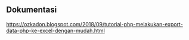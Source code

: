 ## Dokumentasi
<a href="https://ozkadon.blogspot.com/2018/09/tutorial-php-melakukan-export-data-php-ke-excel-dengan-mudah.html">https://ozkadon.blogspot.com/2018/09/tutorial-php-melakukan-export-data-php-ke-excel-dengan-mudah.html</a>
